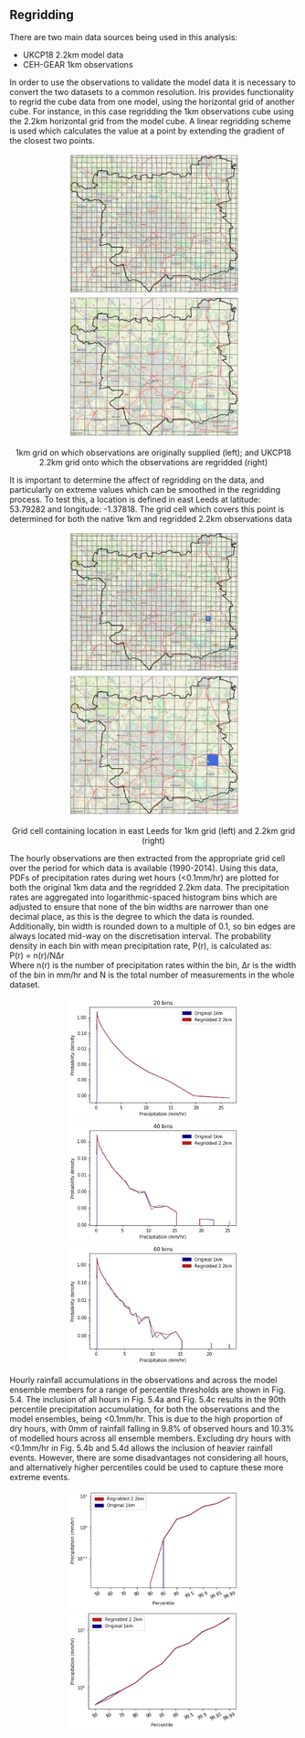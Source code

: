 ## Regridding

There are two main data sources being used in this analysis:
* UKCP18 2.2km model data
* CEH-GEAR 1km observations

In order to use the observations to validate the model data it is necessary to convert the two datasets to a common resolution.
Iris provides functionality to regrid the cube data from one model, using the horizontal grid of another cube. For instance, in this case regridding the 1km observations cube using the 2.2km horizontal grid from the model cube. A linear regridding scheme is used which calculates the value at a point by extending the gradient of the closest two points.

<p align="center">
  <img src="Figs/rf_cube_grid.png" width="300"  title="Original 1km grid" />
  <img src="Figs/rg_cube_grid.png" width="300"  title="Regridded 2.2km grid" /> 
</p>
<p align="center"> 1km grid on which observations are originally supplied (left); and UKCP18 2.2km grid onto which the observations are regridded (right) <p align="center">

It is important to determine the affect of regridding on the data, and particularly on extreme values which can be smoothed in the regridding process. To test this, a location is defined in east Leeds at latitude: 53.79282 and longitude: -1.37818. The grid cell which covers this point is determined for both the native 1km and regridded 2.2km observations data 
<p align="center">
  <img src="Figs/rf_cube.png" width="300"  title="Original 1km grid" />
  <img src="Figs/rg_cube.png" width="300"  title="Regridded 2.2km grid" /> 
</p>
<p align="center"> Grid cell containing location in east Leeds for 1km grid (left) and 2.2km grid (right) <p align="center">

The hourly observations are then extracted from the appropriate grid cell over the period for which data is available (1990-2014). Using this data, PDFs of precipitation rates during wet hours (<0.1mm/hr) are plotted for both the original 1km data and the regridded 2.2km data.  The precipitation rates are aggregated into logarithmic-spaced histogram bins which are adjusted to ensure that none of the bin widths are narrower than one decimal place, as this is the degree to which the data is rounded. Additionally, bin width is rounded down to a multiple of 0.1, so bin edges are always located mid-way on the discretisation interval. The probability density in each bin with mean precipitation rate, P(r), is calculated as:  
P(r) = n(r)/NΔr  
Where n(r) is the number of precipitation rates within the bin, Δr is the width of the bin in mm/hr and N is the total number of measurements in the whole dataset.

<p align="center">
  <img src="Figs/log_discrete_histogram_20bins.png" width="300" />
  <img src="Figs/log_discrete_histogram_40bins.png" width="300" /> 
    <img src="Figs/log_discrete_histogram_60bins.png" width="300" />  
</p>
<p align="center">  <p align="center">

Hourly rainfall accumulations in the observations and across the model ensemble members for a range of percentile thresholds are shown in Fig. 5.4. The inclusion of all hours in Fig. 5.4a and Fig. 5.4c results in the 90th percentile precipitation accumulation, for both the observations and the model ensembles, being <0.1mm/hr. This is due to the high proportion of dry hours, with 0mm of rainfall falling in 9.8% of observed hours and 10.3% of modelled hours across all ensemble members. Excluding dry hours with <0.1mm/hr in Fig. 5.4b and 5.4d allows the inclusion of heavier rainfall events. However, there are some disadvantages not considering all hours, and alternatively higher percentiles could be used to capture these more extreme events.

<p align="center">
  <img src="Figs/percentile_thresholds_allhours.png" width="300" />
  <img src="Figs/percentile_thresholds_wethours.png" width="300" /> 
</p>
<p align="center">  <p align="center">


